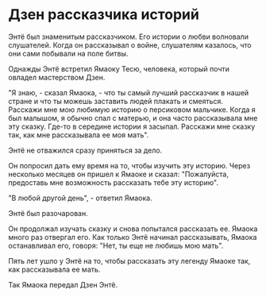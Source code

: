 # Дзен рассказчика историй

Энтё был знаменитым рассказчиком. Его истории о любви волновали слушателей. Когда он рассказывал о войне, слушателям казалось, что они сами побывали на поле битвы.

Однажды Энтё встретил Ямаоку Тесю, человека, который почти овладел мастерством Дзен.

"Я знаю, - сказал Ямаока, - что ты самый лучший рассказчик в нашей стране и что ты можешь заставить людей плакать и смеяться. Расскажи мне мою любимую историю о персиковом мальчике. Когда я был малышом, я обычно спал с матерью, и она часто рассказывала мне эту сказку. Где-то в середине истории я засыпал. Расскажи мне сказку так, как мне рассказывала ее моя мать".

Энтё не отважился сразу приняться за дело.

Он попросил дать ему время на то, чтобы изучить эту историю. Через несколько месяцев он пришел к Ямаоке и сказал: "Пожалуйста, предоставь мне возможность рассказать тебе эту историю".

"В любой другой день", - ответил Ямаока.

Энтё был разочарован.

Он продолжал изучать сказку и снова попытался рассказать ее. Ямаока много раз отвергал его. Как только Энтё начинал рассказывать, Ямаока останавливал его, говоря: "Нет, ты еще не любишь мою мать".

Пять лет ушло у Энтё на то, чтобы рассказать эту легенду Ямаоке так, как рассказывала ее мать.

Так Ямаока передал Дзен Энтё.
